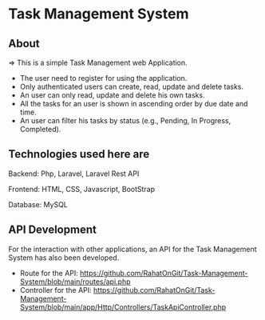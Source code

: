 # Task Management System

About
-----

=> This is a simple Task Management web Application.
- The user need to register for using the application.
- Only authenticated users can create, read, update and delete tasks.
- An user can only read, update and delete his own tasks.
- All the tasks for an user is shown in ascending order by due date and time.
- An user can filter his tasks by status (e.g., Pending, In Progress, Completed).


Technologies used here are
---------------------------

Backend: Php, Laravel, Laravel Rest API

Frontend: HTML, CSS, Javascript, BootStrap

Database: MySQL


API Development
---------------

 For the interaction with other applications, an API for the Task Management System has also been developed.
 
- Route for the API: https://github.com/RahatOnGit/Task-Management-System/blob/main/routes/api.php
- Controller for the API: https://github.com/RahatOnGit/Task-Management-System/blob/main/app/Http/Controllers/TaskApiController.php
